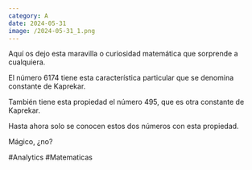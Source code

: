 ```yaml
--- 
category: A 
date: 2024-05-31 
image: /2024-05-31_1.png 
--- 
```


Aquí os dejo esta maravilla o curiosidad matemática que sorprende a cualquiera.

El número 6174 tiene esta característica particular que se denomina constante de Kaprekar.

También tiene esta propiedad el número 495, que es otra constante de Kaprekar. 

Hasta ahora solo se conocen estos dos números con esta propiedad.

Mágico, ¿no?

#Analytics #Matematicas